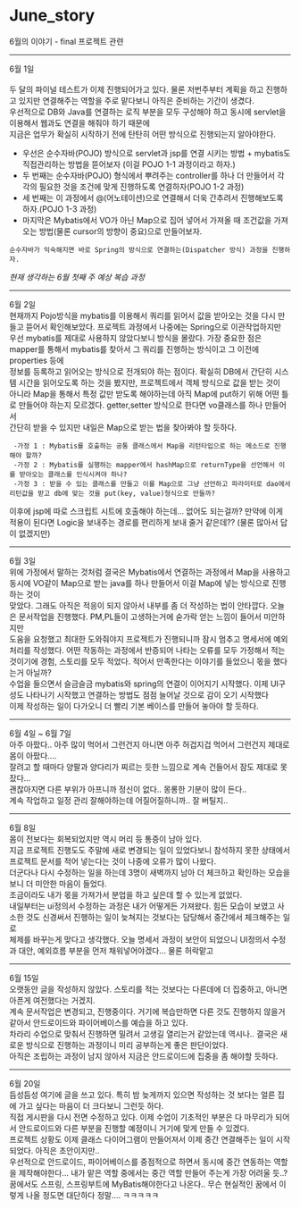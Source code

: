 # June_story
6월의 이야기 -  final 프로젝트 관련


-----------------------------------------------
6월 1일<br>
<br>
두 달의 파이널 테스트가 이제 진행되어가고 있다. 물론 저번주부터 계획을 하고 진행하고 있지만 연결해주는 역할을 주로 맡다보니 아직은 준비하는 기간이 생겼다.<br>
우선적으로 DB와 Java를 연결하는 로직 부분을 모두 구성해야 하고 동시에 servlet을 이용해서 웹과도 연결을 해줘야 하기 때문에<br>
지금은 업무가 확실히 시작하기 전에 탄탄히 어떤 방식으로 진행되는지 알아야한다.<br>

- 우선은 순수자바(POJO) 방식으로 servlet과 jsp를 연결 시키는 방법 + mybatis도 직접관리하는 방법을 뜯어보자 (이걸 POJO 1-1 과정이라고 하자.)<br>
- 두 번째는 순수자바(POJO) 형식에서 뿌려주는 controller를 하나 더 만들어서 각각의 필요한 것을 조건에 맞게 진행하도록 연결하자(POJO 1-2 과정)<br>
- 세 번째는 이 과정에서 @(어노테이션)으로 연결해서 더욱 간추려서 진행해보도록 하자.(POJO 1-3 과정)<br>
- 마지막은 Mybatis에서 VO가 아닌 Map으로 집어 넣어서 가져올 때 조건값을 가져오는 방법(물론 cursor의 방향이 중요)으로 만들어보자.
```
순수자바가 익숙해지면 바로 Spring의 방식으로 연결하는(Dispatcher 방식) 과정을 진행하자.
```
*현재 생각하는 6월 첫째 주 예상 복습 과정*

------------------------------------------------
6월 2일<br>
현재까지 Pojo방식을 mybatis를 이용해서 쿼리를 읽어서 값을 받아오는 것을 다시 만들고 뜯어서 확인해보았다. 프로젝트 과정에서 나중에는 Spring으로 이관작업하지만 <br>
우선 mybatis를 제대로 사용하지 않았다보니 방식을 몰랐다. 가장 중요한 점은 mapper를 통해서 mybatis를 찾아서 그 쿼리를 진행하는 방식이고 그 이전에 properties 등에 <br>
정보를 등록하고 읽어오는 방식으로 전개되야 하는 점이다. 확실히 DB에서 간단히 시스템 시간을 읽어오도록 하는 것을 봤지만, 프로젝트에서 객체 방식으로 값을 받는 것이<br>
아니라 Map을 통해서 특정 값만 받도록 해야하는데 아직 Map에 put하기 위해 어떤 틀로 만들어야 하는지 모르겠다. getter,setter 방식으로 한다면 vo클래스를 하나 만들어서<br>
간단히 받을 수 있지만 내일은 Map으로 받는 법을 찾아봐야 할 듯하다.
```
 -가정 1 : Mybatis를 호출하는 공통 클래스에서 Map을 리턴타입으로 하는 메소드로 진행해야 할까?
 -가정 2 : Mybatis를 실행하는 mapper에서 hashMap으로 returnType을 선언해서 이를 받아오는 클래스를 인식시켜야 하나?
 -가정 3 : 받을 수 있는 클래스를 만들고 이를 Map으로 그냥 선언하고 파라미터로 dao에서 리턴값을 받고 db에 맞는 것을 put(key, value)형식으로 만들까?
```
이후에 jsp에 따로 스크립트 시트에 호출해야 하는데... 없어도 되는걸까?
만약에 이게 적용이 된다면 Logic을 보내주는 경로를 편리하게 보내 줄거 같은데?? (물론 많아서 답이 없겠지만)

------------------------------------------------
6월 3일<br>
위에 가정에서 말하는 것처럼 결국은 Mybatis에서 연결하는 과정에서 Map을 사용하고 동시에 VO같이 Map으로 받는 java를 하나 만들어서 이걸 Map에 넣는 방식으로 진행하는 것이<br>
맞았다. 그래도 아직은 적응이 되지 않아서 내부를 좀 더 작성하는 법이 안타깝다. 오늘은 문서작업을 진행했다. PM,PL들이 고생하는거에 숟가락 얻는 느낌이 들어서 미안하지만<br>
도움을 요청했고 최대한 도와줘야지 프로젝트가 진행되니까 잠시 멈추고 명세서에 예외처리를 작성했다. 어떤 작동하는 과정에서 반증되어 나타는 오류를 모두 가정해서 적는<br>
것이기에 경험, 스토리를 모두 적었다. 적어서 만족한다는 이야기를 들었으니 몫을 했다는거 아닐까?<br>
수업을 들으면서 슬금슬금 mybatis와 spring의 연결이 이어지기 시작했다. 이제 UI구성도 나타나기 시작했고 연결하는 방법도 점점 늘어날 것으로 감이 오기 시작했다<br>
이제 작성하는 일이 다가오니 더 빨리 기본 베이스를 만들어 놓아야 할 듯하다.

------------------------------------------------
6월 4일 ~ 6월 7일<br>
아주 아팠다.. 아주 많이 먹어서 그런건지 아니면 아주 허겁지겁 먹어서 그런건지 제대로 몸이 아팠다....<br>
잘려고 할 때마다 양팔과 양다리가 찌르는 듯한 느낌으로 계속 건들어서 잠도 제대로 못잤다...<br>
괜찮아지면 다른 부위가 아프니까 정신이 없다.. 몽롱한 기분이 많이 든다..<br>
계속 작업하고 일정 관리 잘해야하는데 어질어질하니까.. 잘 버틸지..

------------------------------------------------
6월 8일<br>
몸이 전보다는 회복되었지만 역시 머리 등 통증이 남아 있다.<br>
지금 프로젝트 진행도도 주말에 새로 변경되는 일이 있었다보니 참석하지 못한 상태에서 프로젝트 문서를 적어 넣는다는 것이 나중에 오류가 많이 나왔다.<br>
더군다나 다시 수정하는 일을 하는데 3명이 새벽까지 남아 더 체크하고 확인하는 모습을 보니 더 미안한 마음이 들었다.<br> 
조금이라도 내가 몫을 가져가서 분업을 하고 싶은데 할 수 있는게 없었다.<br>
내일부터는 ui정의서 수정하는 과정은 내가 어떻게든 가져왔다. 힘든 모습이 보였고 사소한 것도 신경써서 진행하는 일이 늦쳐지는 것보다는 담당해서 중간에서 체크해주는 일로<br>
체제를 바꾸는게 맞다고 생각했다. 오늘 명세서 과정이 보안이 되었으니 UI정의서 수정과 대안, 예외흐름 부분을 먼저 채워넣어야겠다... 물론 허락맡고

--------------------------------------------------
6월 15일<br>
오랫동안 글을 작성하지 않았다. 스토리를 적는 것보다는 다른데에 더 집중하고, 아니면 아픈게 여전했다는 거겠지.<br>
계속 문서작업은 변경되고, 진행중이다. 거기에 복습만하면 다른 것도 진행하지 않을거 같아서 안드로이드와 파이어베이스를 예습을 하고 있다.<br>
차라리 수업으로 맞춰서 진행하면 밀려서 고생길 열리는거 같았는데 역시나.. 결국은 새로운 방식으로 진행하는 과정이니 미리 공부하는게 좋은 판단이었다.<br>
아직은 조립하는 과정이 남지 않아서 지금은 안드로이드에 집중을 좀 해야할 듯하다.

---------------------------------------------------
6월 20일 <br>
듬성듬성 여기에 글을 쓰고 있다. 특히 밤 늦게까지 있으면 작성하는 것 보다는 얼른 집에 가고 싶다는 마음이 더 크다보니 그런듯 하다.<br>
직접 게시판을 다시 전면 수정하고 있다. 이제 수업이 기초적인 부분은 다 마무리가 되어서 안드로이드와 다른 부분을 진행할 예정이니 거기에 맞게 만들 수 있겠다.<br>
프로젝트 상황도 이제 클래스 다이어그램이 만들어져서 이제 중간 연결해주는 일이 시작되었다. 아직은 초안이지만.. <br>
우선적으로 안드로이드, 파이어베이스를 중점적으로 하면서 동시에 중간 연동하는 역할을 제작해야한다... 내가 맡은 역할 중에서는 중간 역할 만들어 주는게 가장 어려울 듯..?<br>
꿈에서도 스프링, 스프링부트에 MyBatis해야한다고 나온다.. 무슨 현실적인 꿈에서 이렇게 나올 정도면 대단하다 정말.... ㅋㅋㅋㅋㅋ <br>
